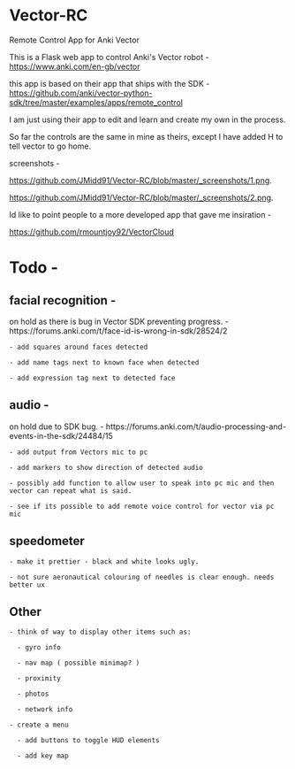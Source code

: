 # Vector-RC
Remote Control App for Anki Vector

This is a Flask web app to control Anki's Vector robot - https://www.anki.com/en-gb/vector

this app is based on their app that ships with the SDK - https://github.com/anki/vector-python-sdk/tree/master/examples/apps/remote_control

I am just using their app to edit and learn and create my own in the process.

So far the controls are the same in mine as theirs, except I have added H to tell vector to go home.

screenshots - 

https://github.com/JMidd91/Vector-RC/blob/master/_screenshots/1.png.

https://github.com/JMidd91/Vector-RC/blob/master/_screenshots/2.png.


Id like to point people to a more developed app that gave me insiration - 

  https://github.com/rmountjoy92/VectorCloud


<h1><b>Todo</b> - </h1>

  <h2><b>facial recognition</b> -</h2> on hold as there is bug in Vector SDK preventing progress. - https://forums.anki.com/t/face-id-is-wrong-in-sdk/28524/2
  
    - add squares around faces detected
    
    - add name tags next to known face when detected
    
    - add expression tag next to detected face
    
    
  <h2><b>audio</b> -</h2> on hold due to SDK bug. - https://forums.anki.com/t/audio-processing-and-events-in-the-sdk/24484/15
  
    - add output from Vectors mic to pc
    
    - add markers to show direction of detected audio
    
    - possibly add function to allow user to speak into pc mic and then vector can repeat what is said.
    
    - see if its possible to add remote voice control for vector via pc mic
    
  
  <h2><b>speedometer</b></h2>
    
    - make it prettier - black and white looks ugly.
    
    - not sure aeronautical colouring of needles is clear enough. needs better ux 
    
    
  <h2><b>Other</b></h2>
    
    - think of way to display other items such as:
      
      - gyro info
      
      - nav map ( possible minimap? )
      
      - proximity
      
      - photos
      
      - network info
      
    - create a menu
    
      - add buttons to toggle HUD elements 
      
      - add key map

